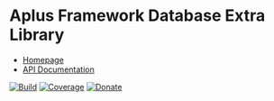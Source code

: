 # Aplus Framework Database Extra Library

- [Homepage](https://aplus-framework.com/docs/database-extra)
- [API Documentation](https://aplus-framework.gitlab.io/libraries/database-extra/docs/)

[![Build](https://gitlab.com/aplus-framework/libraries/database-extra/badges/master/pipeline.svg)](https://gitlab.com/aplus-framework/libraries/database-extra/-/jobs)
[![Coverage](https://gitlab.com/aplus-framework/libraries/database-extra/badges/master/coverage.svg?job=test:php)](https://aplus-framework.gitlab.io/libraries/database-extra/coverage/)
[![Donate](https://img.shields.io/badge/Donate-PayPal-blue.svg)](https://www.paypal.com/cgi-bin/webscr?cmd=_s-xclick&hosted_button_id=NGBNW5PY4VSJ4)
